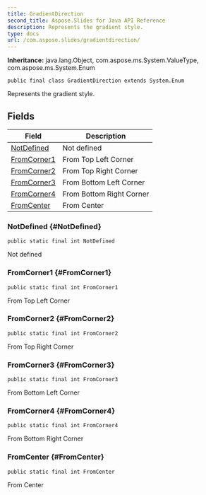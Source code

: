 ```yaml
---
title: GradientDirection
second_title: Aspose.Slides for Java API Reference
description: Represents the gradient style.
type: docs
url: /com.aspose.slides/gradientdirection/
---
```

**Inheritance:**
java.lang.Object, com.aspose.ms.System.ValueType, com.aspose.ms.System.Enum
```
public final class GradientDirection extends System.Enum
```

Represents the gradient style.
## Fields

| Field | Description |
| --- | --- |
| [NotDefined](#NotDefined) | Not defined |
| [FromCorner1](#FromCorner1) | From Top Left Corner |
| [FromCorner2](#FromCorner2) | From Top Right Corner |
| [FromCorner3](#FromCorner3) | From Bottom Left Corner |
| [FromCorner4](#FromCorner4) | From Bottom Right Corner |
| [FromCenter](#FromCenter) | From Center |
### NotDefined {#NotDefined}
```
public static final int NotDefined
```


Not defined

### FromCorner1 {#FromCorner1}
```
public static final int FromCorner1
```


From Top Left Corner

### FromCorner2 {#FromCorner2}
```
public static final int FromCorner2
```


From Top Right Corner

### FromCorner3 {#FromCorner3}
```
public static final int FromCorner3
```


From Bottom Left Corner

### FromCorner4 {#FromCorner4}
```
public static final int FromCorner4
```


From Bottom Right Corner

### FromCenter {#FromCenter}
```
public static final int FromCenter
```


From Center

